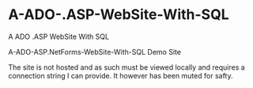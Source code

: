 # A-ADO-.ASP-WebSite-With-SQL
A ADO .ASP WebSite With SQL

A-ADO-ASP.NetForms-WebSite-With-SQL Demo Site 

The site is not hosted and as such must be viewed locally
 and requires a connection string I can provide. It however has been muted for safty.
